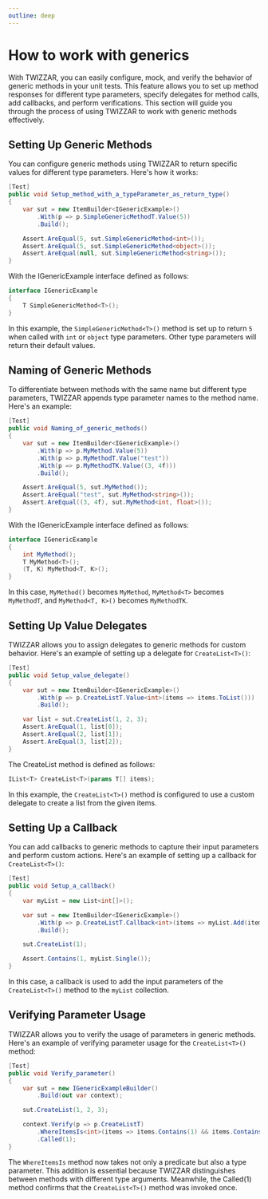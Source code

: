 ```yaml
---
outline: deep
---
```


# How to work with generics

With TWIZZAR, you can easily configure, mock, and verify the behavior of generic methods in your unit tests. This feature allows you to set up method responses for different type parameters, specify delegates for method calls, add callbacks, and perform verifications. This section will guide you through the process of using TWIZZAR to work with generic methods effectively.

## Setting Up Generic Methods

You can configure generic methods using TWIZZAR to return specific values for different type parameters. Here's how it works:

```c#
[Test]
public void Setup_method_with_a_typeParameter_as_return_type()
{
    var sut = new ItemBuilder<IGenericExample>()
        .With(p => p.SimpleGenericMethodT.Value(5))
        .Build();

    Assert.AreEqual(5, sut.SimpleGenericMethod<int>());
    Assert.AreEqual(5, sut.SimpleGenericMethod<object>());
    Assert.AreEqual(null, sut.SimpleGenericMethod<string>());
}
```

With the IGenericExample interface defined as follows:

```c#
interface IGenericExample
{
    T SimpleGenericMethod<T>();
}
```

In this example, the `SimpleGenericMethod<T>()` method is set up to return `5` when called with `int` or `object` type parameters. Other type parameters will return their default values.

## Naming of Generic Methods

To differentiate between methods with the same name but different type parameters, TWIZZAR appends type parameter names to the method name. Here's an example:

```c#
[Test]
public void Naming_of_generic_methods()
{
    var sut = new ItemBuilder<IGenericExample>()
        .With(p => p.MyMethod.Value(5))
        .With(p => p.MyMethodT.Value("test"))
        .With(p => p.MyMethodTK.Value((3, 4f)))
        .Build();

    Assert.AreEqual(5, sut.MyMethod());
    Assert.AreEqual("test", sut.MyMethod<string>());
    Assert.AreEqual((3, 4f), sut.MyMethod<int, float>());
}
```

With the IGenericExample interface defined as follows:

```c#
interface IGenericExample
{
    int MyMethod();
    T MyMethod<T>();
    (T, K) MyMethod<T, K>();
}
```

In this case, `MyMethod()` becomes `MyMethod`, `MyMethod<T>` becomes `MyMethodT`, and `MyMethod<T, K>()` becomes `MyMethodTK`.

## Setting Up Value Delegates

TWIZZAR allows you to assign delegates to generic methods for custom behavior. Here's an example of setting up a delegate for `CreateList<T>()`:

```c#
[Test]
public void Setup_value_delegate()
{
    var sut = new ItemBuilder<IGenericExample>()
        .With(p => p.CreateListT.Value<int>(items => items.ToList()))
        .Build();

    var list = sut.CreateList(1, 2, 3);
    Assert.AreEqual(1, list[0]);
    Assert.AreEqual(2, list[1]);
    Assert.AreEqual(3, list[2]);
}
```

The CreateList method is defined as follows:

```c#
IList<T> CreateList<T>(params T[] items);
```

In this example, the `CreateList<T>()` method is configured to use a custom delegate to create a list from the given items.

## Setting Up a Callback

You can add callbacks to generic methods to capture their input parameters and perform custom actions. Here's an example of setting up a callback for `CreateList<T>()`:

```c#
[Test]
public void Setup_a_callback()
{
    var myList = new List<int[]>();

    var sut = new ItemBuilder<IGenericExample>()
        .With(p => p.CreateListT.Callback<int>(items => myList.Add(items)))
        .Build();

    sut.CreateList(1);

    Assert.Contains(1, myList.Single());
}
```

In this case, a callback is used to add the input parameters of the `CreateList<T>()` method to the `myList` collection.

## Verifying Parameter Usage

TWIZZAR allows you to verify the usage of parameters in generic methods. Here's an example of verifying parameter usage for the `CreateList<T>()` method:

```c#
[Test]
public void Verify_parameter()
{
    var sut = new IGenericExampleBuilder()
        .Build(out var context);

    sut.CreateList(1, 2, 3);

    context.Verify(p => p.CreateListT)
        .WhereItemsIs<int>(items => items.Contains(1) && items.Contains(2) && items.Contains(3))
        .Called(1);
}
```

The `WhereItemsIs` method now takes not only a predicate but also a type parameter. This addition is essential because TWIZZAR distinguishes between methods with different type arguments. Meanwhile, the Called(1) method confirms that the `CreateList<T>()` method was invoked once.
